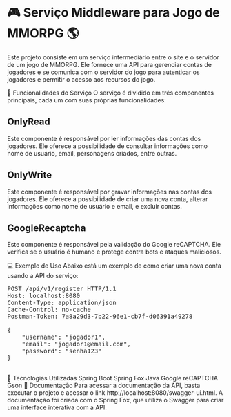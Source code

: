 <h1>🎮 Serviço Middleware para Jogo de MMORPG 🌎</h2>
Este projeto consiste em um serviço intermediário entre o site e o servidor de um jogo de MMORPG. Ele fornece uma API para gerenciar contas de jogadores e se comunica com o servidor do jogo para autenticar os jogadores e permitir o acesso aos recursos do jogo.

🧰 Funcionalidades do Serviço
O serviço é dividido em três componentes principais, cada um com suas próprias funcionalidades:

<h2>OnlyRead</h2>
Este componente é responsável por ler informações das contas dos jogadores. Ele oferece a possibilidade de consultar informações como nome de usuário, email, personagens criados, entre outras.

<h2>OnlyWrite</h2>
Este componente é responsável por gravar informações nas contas dos jogadores. Ele oferece a possibilidade de criar uma nova conta, alterar informações como nome de usuário e email, e excluir contas.

<h2>GoogleRecaptcha</h2>
Este componente é responsável pela validação do Google reCAPTCHA. Ele verifica se o usuário é humano e protege contra bots e ataques maliciosos.

💻 Exemplo de Uso
Abaixo está um exemplo de como criar uma nova conta usando a API do serviço:

<PRE>
POST /api/v1/register HTTP/1.1
Host: localhost:8080
Content-Type: application/json
Cache-Control: no-cache
Postman-Token: 7a8a29d3-7b22-96e1-cb7f-d06391a49278

{
    "username": "jogador1",
    "email": "jogador1@email.com",
    "password": "senha123"
}
    
</PRE>

🚀 Tecnologias Utilizadas
Spring Boot
Spring Fox
Java
Google reCAPTCHA
Gson
📖 Documentação
Para acessar a documentação da API, basta executar o projeto e acessar o link http://localhost:8080/swagger-ui.html. A documentação foi criada com o Spring Fox, que utiliza o Swagger para criar uma interface interativa com a API.
